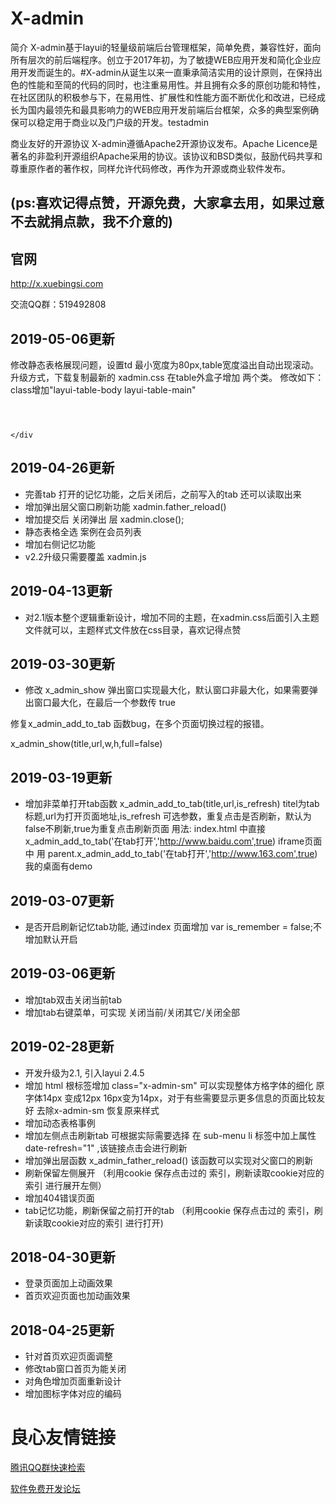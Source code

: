 # X-admin

简介
X-admin基于layui的轻量级前端后台管理框架，简单免费，兼容性好，面向所有层次的前后端程序。创立于2017年初，为了敏捷WEB应用开发和简化企业应用开发而诞生的。#X-admin从诞生以来一直秉承简洁实用的设计原则，在保持出色的性能和至简的代码的同时，也注重易用性。并且拥有众多的原创功能和特性，在社区团队的积极参与下，在易用性、扩展性和性能方面不断优化和改进，已经成长为国内最领先和最具影响力的WEB应用开发前端后台框架，众多的典型案例确保可以稳定用于商业以及门户级的开发。testadmin

商业友好的开源协议
X-admin遵循Apache2开源协议发布。Apache Licence是著名的非盈利开源组织Apache采用的协议。该协议和BSD类似，鼓励代码共享和尊重原作者的著作权，同样允许代码修改，再作为开源或商业软件发布。

## (ps:喜欢记得点赞，开源免费，大家拿去用，如果过意不去就捐点款，我不介意的)

## 官网

http://x.xuebingsi.com

交流QQ群：519492808

## 2019-05-06更新

修改静态表格展现问题，设置td 最小宽度为80px,table宽度溢出自动出现滚动。
升级方式，下载复制最新的 xadmin.css 在table外盒子增加 两个类。
修改如下：class增加"layui-table-body layui-table-main"
 ```
 
     
     
</div
```

## 2019-04-26更新

* 完善tab 打开的记忆功能，之后关闭后，之前写入的tab 还可以读取出来
* 增加弹出层父窗口刷新功能 xadmin.father_reload()
* 增加提交后 关闭弹出 层  xadmin.close();
* 静态表格全选  案例在会员列表
* 增加右侧记忆功能 
* v2.2升级只需要覆盖 xadmin.js

## 2019-04-13更新

* 对2.1版本整个逻辑重新设计，增加不同的主题，在xadmin.css后面引入主题文件就可以，主题样式文件放在css目录，喜欢记得点赞

## 2019-03-30更新
* 修改 x_admin_show 弹出窗口实现最大化，默认窗口非最大化，如果需要弹出窗口最大化，在最后一个参数传 true

修复x_admin_add_to_tab 函数bug，在多个页面切换过程的报错。

x_admin_show(title,url,w,h,full=false)

## 2019-03-19更新
* 增加非菜单打开tab函数 x_admin_add_to_tab(title,url,is_refresh) titel为tab标题,url为打开页面地址,is_refresh 可选参数，重复点击是否刷新，默认为false不刷新,true为重复点击刷新页面
用法:
index.html 中直接 x_admin_add_to_tab('在tab打开','http://www.baidu.com',true)
iframe页面中  用 parent.x_admin_add_to_tab('在tab打开','http://www.163.com',true)
我的桌面有demo

## 2019-03-07更新
* 是否开启刷新记忆tab功能, 通过index 页面增加 var is_remember = false;不增加默认开启

## 2019-03-06更新

* 增加tab双击关闭当前tab
* 增加tab右键菜单，可实现 关闭当前/关闭其它/关闭全部

## 2019-02-28更新

* 开发升级为2.1, 引入layui 2.4.5 
* 增加 html 根标签增加 class="x-admin-sm" 可以实现整体方格字体的细化 原字体14px 变成12px 16px变为14px，对于有些需要显示更多信息的页面比较友好 去除x-admin-sm 恢复原来样式
* 增加动态表格事例
* 增加左侧点击刷新tab 可根据实际需要选择  在 sub-menu li 标签中加上属性 date-refresh="1" ,该链接点击会进行刷新
* 增加弹出层函数 x_admin_father_reload() 该函数可以实现对父窗口的刷新
* 刷新保留左侧展开 （利用cookie 保存点击过的 索引，刷新读取cookie对应的索引 进行展开左侧）
* 增加404错误页面
* tab记忆功能，刷新保留之前打开的tab （利用cookie 保存点击过的 索引，刷新读取cookie对应的索引 进行打开)


## 2018-04-30更新

* 登录页面加上动画效果
* 首页欢迎页面也加动画效果

## 2018-04-25更新

* 针对首页欢迎页面调整
* 修改tab窗口首页为能关闭
* 对角色增加页面重新设计
* 增加图标字体对应的编码

 # 良心友情链接

[腾讯QQ群快速检索](http://u.720life.cn/s/8cf73f7c)

[软件免费开发论坛](http://u.720life.cn/s/bbb01dc0)
